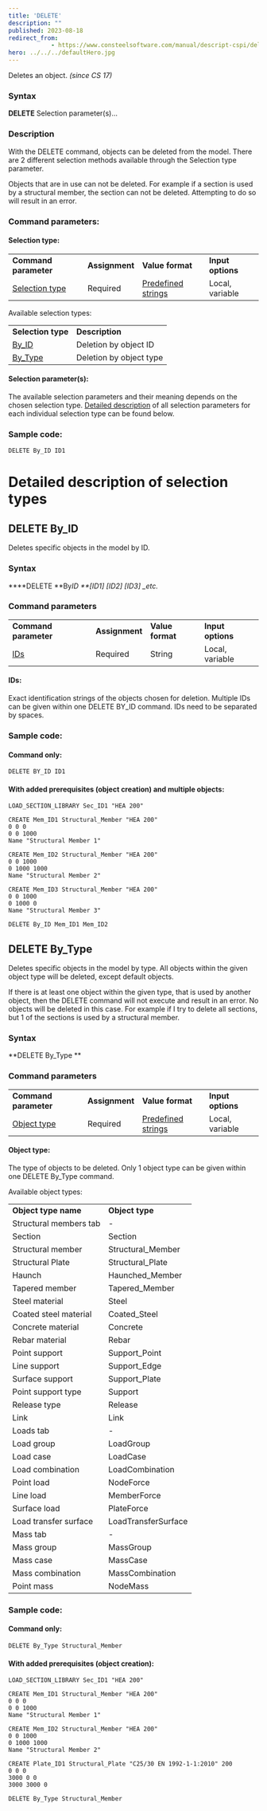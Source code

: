 ```yaml
---
title: 'DELETE'
description: ""
published: 2023-08-18
redirect_from: 
            - https://www.consteelsoftware.com/manual/descript-cspi/delete/
hero: ../../../defaultHero.jpg
---
```

<!-- wp:paragraph -->

Deletes an object. _(since CS 17)_

<!-- /wp:paragraph -->

<!-- wp:heading {"level":3,"editorskit":{"devices":false,"desktop":true,"tablet":true,"mobile":true,"loggedin":true,"loggedout":true,"acf_visibility":"","acf_field":"","acf_condition":"","acf_value":"","migrated":false,"unit_test":false}} -->

### Syntax

<!-- /wp:heading -->

<!-- wp:paragraph -->

**DELETE** Selection parameter(s)...

<!-- /wp:paragraph -->

<!-- wp:heading {"level":3,"editorskit":{"devices":false,"desktop":true,"tablet":true,"mobile":true,"loggedin":true,"loggedout":true,"acf_visibility":"","acf_field":"","acf_condition":"","acf_value":"","migrated":false,"unit_test":false}} -->

### Description

<!-- /wp:heading -->

<!-- wp:paragraph -->

With the DELETE command, objects can be deleted from the model. There are 2 different selection methods available through the Selection type parameter.

<!-- /wp:paragraph -->

<!-- wp:paragraph -->

Objects that are in use can not be deleted. For example if a section is used by a structural member, the section can not be deleted. Attempting to do so will result in an error.

<!-- /wp:paragraph -->

<!-- wp:heading {"level":3,"editorskit":{"devices":false,"desktop":true,"tablet":true,"mobile":true,"loggedin":true,"loggedout":true,"acf_visibility":"","acf_field":"","acf_condition":"","acf_value":"","migrated":false,"unit_test":false}} -->

### Command parameters:

<!-- /wp:heading -->

<!-- wp:heading {"level":4} -->

#### Selection type:

<!-- /wp:heading -->

<!-- wp:table {"className":"is-style-stripes"} -->

|                                   |                |                                                  |                   |
| --------------------------------- | -------------- | ------------------------------------------------ | ----------------- |
| **Command parameter**             | **Assignment** | **Value format**                                 | **Input options** |
| [Selection type](#Selection-type) | Required       | [Predefined strings](#Available-selection-types) | Local, variable   |

<!-- /wp:table -->

<!-- wp:paragraph -->

Available selection types:

<!-- /wp:paragraph -->

<!-- wp:table {"className":"is-style-stripes"} -->

|                            |                         |
| -------------------------- | ----------------------- |
| **Selection type**         | **Description**         |
| [By_ID](#DELETE-By_ID)     | Deletion by object ID   |
| [By_Type](#DELETE-By_Type) | Deletion by object type |

<!-- /wp:table -->

<!-- wp:heading {"level":4,"editorskit":{"devices":false,"desktop":true,"tablet":true,"mobile":true,"loggedin":true,"loggedout":true,"acf_visibility":"","acf_field":"","acf_condition":"","acf_value":"","migrated":false,"unit_test":false}} -->

#### Selection parameter(s):

<!-- /wp:heading -->

<!-- wp:paragraph -->

The available selection parameters and their meaning depends on the chosen selection type. [Detailed description](#Detailed-description-of-selection-types) of all selection parameters for each individual selection type can be found below.

<!-- /wp:paragraph -->

<!-- wp:heading {"level":3,"editorskit":{"devices":false,"desktop":true,"tablet":true,"mobile":true,"loggedin":true,"loggedout":true,"acf_visibility":"","acf_field":"","acf_condition":"","acf_value":"","migrated":false,"unit_test":false}} -->

### Sample code:

<!-- /wp:heading -->

<!-- wp:loos-hcb/code-block -->

```
DELETE By_ID ID1
```

<!-- /wp:loos-hcb/code-block -->

<!-- wp:heading {"level":1,"editorskit":{"devices":false,"desktop":true,"tablet":true,"mobile":true,"loggedin":true,"loggedout":true,"acf_visibility":"","acf_field":"","acf_condition":"","acf_value":"","migrated":false,"unit_test":false}} -->

# Detailed description of selection types

<!-- /wp:heading -->

<!-- wp:heading {"textAlign":"left","editorskit":{"devices":false,"desktop":true,"tablet":true,"mobile":true,"loggedin":true,"loggedout":true,"acf_visibility":"","acf_field":"","acf_condition":"","acf_value":"","migrated":false,"unit_test":false}} -->

## DELETE By_ID

<!-- /wp:heading -->

<!-- wp:paragraph -->

Deletes specific objects in the model by ID.

<!-- /wp:paragraph -->

<!-- wp:heading {"level":3,"editorskit":{"devices":false,"desktop":true,"tablet":true,"mobile":true,"loggedin":true,"loggedout":true,"acf_visibility":"","acf_field":"","acf_condition":"","acf_value":"","migrated":false,"unit_test":false}} -->

### Syntax

<!-- /wp:heading -->

<!-- wp:paragraph -->

\***\*DELETE **By*ID \*\*\[ID1] \[ID2] \[ID3] \_etc.*

<!-- /wp:paragraph -->

<!-- wp:heading {"level":3,"editorskit":{"devices":false,"desktop":true,"tablet":true,"mobile":true,"loggedin":true,"loggedout":true,"acf_visibility":"","acf_field":"","acf_condition":"","acf_value":"","migrated":false,"unit_test":false}} -->

### Command parameters

<!-- /wp:heading -->

<!-- wp:table {"className":"is-style-stripes"} -->

|                       |                |                  |                   |
| --------------------- | -------------- | ---------------- | ----------------- |
| **Command parameter** | **Assignment** | **Value format** | **Input options** |
| [IDs](#IDs)           | Required       | String           | Local, variable   |

<!-- /wp:table -->

<!-- wp:heading {"level":4,"editorskit":{"devices":false,"desktop":true,"tablet":true,"mobile":true,"loggedin":true,"loggedout":true,"acf_visibility":"","acf_field":"","acf_condition":"","acf_value":"","migrated":false,"unit_test":false}} -->

#### IDs:

<!-- /wp:heading -->

<!-- wp:paragraph -->

Exact identification strings of the objects chosen for deletion. Multiple IDs can be given within one DELETE BY_ID command. IDs need to be separated by spaces.

<!-- /wp:paragraph -->

<!-- wp:heading {"level":3,"editorskit":{"devices":false,"desktop":true,"tablet":true,"mobile":true,"loggedin":true,"loggedout":true,"acf_visibility":"","acf_field":"","acf_condition":"","acf_value":"","migrated":false,"unit_test":false}} -->

### Sample code:

<!-- /wp:heading -->

<!-- wp:heading {"level":4,"editorskit":{"devices":false,"desktop":true,"tablet":true,"mobile":true,"loggedin":true,"loggedout":true,"acf_visibility":"","acf_field":"","acf_condition":"","acf_value":"","migrated":false,"unit_test":false}} -->

#### Command only:

<!-- /wp:heading -->

<!-- wp:loos-hcb/code-block -->

```
DELETE BY_ID ID1
```

<!-- /wp:loos-hcb/code-block -->

<!-- wp:heading {"level":4,"editorskit":{"devices":false,"desktop":true,"tablet":true,"mobile":true,"loggedin":true,"loggedout":true,"acf_visibility":"","acf_field":"","acf_condition":"","acf_value":"","migrated":false,"unit_test":false}} -->

#### With added prerequisites (object creation) and multiple objects:

<!-- /wp:heading -->

<!-- wp:loos-hcb/code-block -->

```
LOAD_SECTION_LIBRARY Sec_ID1 "HEA 200"

CREATE Mem_ID1 Structural_Member "HEA 200"
0 0 0
0 0 1000
Name "Structural Member 1"

CREATE Mem_ID2 Structural_Member "HEA 200"
0 0 1000
0 1000 1000
Name "Structural Member 2"

CREATE Mem_ID3 Structural_Member "HEA 200"
0 0 1000
0 1000 0
Name "Structural Member 3"

DELETE By_ID Mem_ID1 Mem_ID2
```

<!-- /wp:loos-hcb/code-block -->

<!-- wp:heading {"textAlign":"left","editorskit":{"devices":false,"desktop":true,"tablet":true,"mobile":true,"loggedin":true,"loggedout":true,"acf_visibility":"","acf_field":"","acf_condition":"","acf_value":"","migrated":false,"unit_test":false}} -->

## DELETE By_Type

<!-- /wp:heading -->

<!-- wp:paragraph -->

Deletes specific objects in the model by type. All objects within the given object type will be deleted, except default objects.

<!-- /wp:paragraph -->

<!-- wp:paragraph -->

If there is at least one object within the given type, that is used by another object, then the DELETE command will not execute and result in an error. No objects will be deleted in this case. For example if I try to delete all sections, but 1 of the sections is used by a structural member.

<!-- /wp:paragraph -->

<!-- wp:heading {"level":3,"editorskit":{"devices":false,"desktop":true,"tablet":true,"mobile":true,"loggedin":true,"loggedout":true,"acf_visibility":"","acf_field":"","acf_condition":"","acf_value":"","migrated":false,"unit_test":false}} -->

### Syntax

<!-- /wp:heading -->

<!-- wp:paragraph -->

**DELETE By_Type **

<!-- /wp:paragraph -->

<!-- wp:heading {"level":3,"editorskit":{"devices":false,"desktop":true,"tablet":true,"mobile":true,"loggedin":true,"loggedout":true,"acf_visibility":"","acf_field":"","acf_condition":"","acf_value":"","migrated":false,"unit_test":false}} -->

### Command parameters

<!-- /wp:heading -->

<!-- wp:table {"className":"is-style-stripes"} -->

|                                     |                |                                             |                   |
| ----------------------------------- | -------------- | ------------------------------------------- | ----------------- |
| **Command parameter**               | **Assignment** | **Value format**                            | **Input options** |
| [Object type](#Object-type-By_Type) | Required       | [Predefined strings](#object-types-By_Type) | Local, variable   |

<!-- /wp:table -->

<!-- wp:heading {"level":4,"editorskit":{"devices":false,"desktop":true,"tablet":true,"mobile":true,"loggedin":true,"loggedout":true,"acf_visibility":"","acf_field":"","acf_condition":"","acf_value":"","migrated":false,"unit_test":false}} -->

#### Object type:

<!-- /wp:heading -->

<!-- wp:paragraph -->

The type of objects to be deleted. Only 1 object type can be given within one DELETE By_Type command.

<!-- /wp:paragraph -->

<!-- wp:paragraph -->

Available object types:

<!-- /wp:paragraph -->

<!-- wp:table {"className":"is-style-stripes"} -->

|                        |                     |
| ---------------------- | ------------------- |
| **Object type name**   | **Object type**     |
| Structural members tab | -                   |
| Section                | Section             |
| Structural member      | Structural_Member   |
| Structural Plate       | Structural_Plate    |
| Haunch                 | Haunched_Member     |
| Tapered member         | Tapered_Member      |
| Steel material         | Steel               |
| Coated steel material  | Coated_Steel        |
| Concrete material      | Concrete            |
| Rebar material         | Rebar               |
| Point support          | Support_Point       |
| Line support           | Support_Edge        |
| Surface support        | Support_Plate       |
| Point support type     | Support             |
| Release type           | Release             |
| Link                   | Link                |
| Loads tab              | -                   |
| Load group             | LoadGroup           |
| Load case              | LoadCase            |
| Load combination       | LoadCombination     |
| Point load             | NodeForce           |
| Line load              | MemberForce         |
| Surface load           | PlateForce          |
| Load transfer surface  | LoadTransferSurface |
| Mass tab               | -                   |
| Mass group             | MassGroup           |
| Mass case              | MassCase            |
| Mass combination       | MassCombination     |
| Point mass             | NodeMass            |

<!-- /wp:table -->

<!-- wp:heading {"level":3,"editorskit":{"devices":false,"desktop":true,"tablet":true,"mobile":true,"loggedin":true,"loggedout":true,"acf_visibility":"","acf_field":"","acf_condition":"","acf_value":"","migrated":false,"unit_test":false}} -->

### Sample code:

<!-- /wp:heading -->

<!-- wp:heading {"level":4,"editorskit":{"devices":false,"desktop":true,"tablet":true,"mobile":true,"loggedin":true,"loggedout":true,"acf_visibility":"","acf_field":"","acf_condition":"","acf_value":"","migrated":false,"unit_test":false}} -->

#### Command only:

<!-- /wp:heading -->

<!-- wp:loos-hcb/code-block -->

```
DELETE By_Type Structural_Member
```

<!-- /wp:loos-hcb/code-block -->

<!-- wp:heading {"level":4,"editorskit":{"devices":false,"desktop":true,"tablet":true,"mobile":true,"loggedin":true,"loggedout":true,"acf_visibility":"","acf_field":"","acf_condition":"","acf_value":"","migrated":false,"unit_test":false}} -->

#### With added prerequisites (object creation):

<!-- /wp:heading -->

<!-- wp:loos-hcb/code-block -->

```
LOAD_SECTION_LIBRARY Sec_ID1 "HEA 200"

CREATE Mem_ID1 Structural_Member "HEA 200"
0 0 0
0 0 1000
Name "Structural Member 1"

CREATE Mem_ID2 Structural_Member "HEA 200"
0 0 1000
0 1000 1000
Name "Structural Member 2"

CREATE Plate_ID1 Structural_Plate "C25/30 EN 1992-1-1:2010" 200
0 0 0
3000 0 0
3000 3000 0

DELETE By_Type Structural_Member
```

<!-- /wp:loos-hcb/code-block -->
